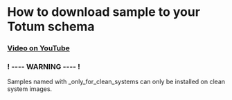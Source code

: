 # How to download sample to your Totum schema

### [Video on YouTube](https://youtu.be/C4vh3-LM5YA)

### ! ---- WARNING ---- !

Samples named with _only_for_clean_systems can only be installed on clean system images.
